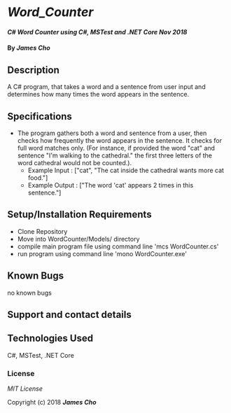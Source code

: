 # _Word_Counter_

#### _C# Word Counter using C#, MSTest and .NET Core Nov 2018_

#### By _**James Cho**_

## Description

A C# program, that takes a word and a sentence from user input and determines how many times the word appears in the sentence.

## Specifications
  * The program gathers both a word and sentence from a user, then checks how frequently the word appears in the sentence. It checks for full word matches only. (For instance, if provided the word "cat" and sentence "I'm walking to the cathedral." the first three letters of the word cathedral would not be counted.).
    - Example Input : ["cat", "The cat inside the cathedral wants more cat food."]
    - Example Output : ["The word 'cat' appears 2 times in this sentence."]

## Setup/Installation Requirements

* Clone Repository
* Move into WordCounter/Models/ directory
* compile main program file using command line 'mcs WordCounter.cs'
* run program using command line 'mono WordCounter.exe'


## Known Bugs

no known bugs

## Support and contact details



## Technologies Used

C#, MSTest, .NET Core

### License

*MIT License*

Copyright (c) 2018 **_James Cho_**